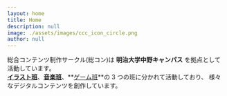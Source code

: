 ```yaml
---
layout: home
title: Home
description: null
image: ./assets/images/ccc_icon_circle.png
author: null
---
```


総合コンテンツ制作サークル(総コン)は **明治大学中野キャンパス** を拠点として活動しています。  
**[イラスト班](/illust/)**、**[音楽班](/music/)**、**[ゲーム班](/game/)**の 3 つの班に分かれて活動しており、
様々なデジタルコンテンツを創作しています。
